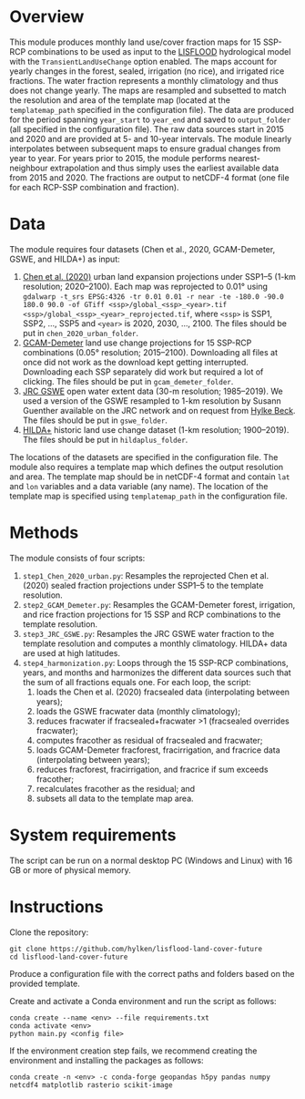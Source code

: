 ﻿# Overview

This module produces monthly land use/cover fraction maps for 15 SSP-RCP combinations to be used as input to the [LISFLOOD](https://github.com/ec-jrc/lisflood-code) hydrological model with the `TransientLandUseChange` option enabled. The maps account for yearly changes in the forest, sealed, irrigation (no rice), and irrigated rice fractions. The water fraction represents a monthly climatology and thus does not change yearly. The maps are resampled and subsetted to match the resolution and area of the template map (located at the `templatemap_path` specified in the configuration file). The data are produced for the period spanning `year_start` to `year_end` and saved to `output_folder` (all specified in the configuration file). The raw data sources start in 2015 and 2020 and are provided at 5- and 10-year intervals. The module linearly interpolates between subsequent maps to ensure gradual changes from year to year. For years prior to 2015, the module performs nearest-neighbour extrapolation and thus simply uses the earliest available data from 2015 and 2020. The fractions are output to netCDF-4 format (one file for each RCP-SSP combination and fraction).

# Data

The module requires four datasets (Chen et al., 2020, GCAM-Demeter, GSWE, and HILDA+) as input:
1. [Chen et al. (2020)](https://doi.org/10.1594/PANGAEA.905890) urban land expansion projections under SSP1–5 (1-km resolution; 2020–2100). Each map was reprojected to 0.01° using `gdalwarp -t_srs EPSG:4326 -tr 0.01 0.01 -r near -te -180.0 -90.0 180.0 90.0 -of GTiff <ssp>/global_<ssp>_<year>.tif <ssp>/global_<ssp>_<year>_reprojected.tif`, where `<ssp>` is SSP1, SSP2, ..., SSP5 and `<year>` is 2020, 2030, ..., 2100. The files should be put in `chen_2020_urban_folder`.
1. [GCAM-Demeter](https://dx.doi.org/10.25584/data.2020-04.1190/1615771) land use change projections for 15 SSP-RCP combinations (0.05° resolution; 2015–2100). Downloading all files at once did not work as the download kept getting interrupted. Downloading each SSP separately did work but required a lot of clicking. The files should be put in `gcam_demeter_folder`.
1. [JRC GSWE](https://doi.org/10.1038/nature20584) open water extent data (30-m resolution; 1985–2019). We used a version of the GSWE resampled to 1-km resolution by Susann Guenther available on the JRC network and on request from [Hylke Beck](mailto:hylke.beck@gmail.com). The files should be put in `gswe_folder`.
1. [HILDA+](https://doi.org/10.1594/PANGAEA.921846) historic land use change dataset (1-km resolution; 1900–2019). The files should be put in `hildaplus_folder`.

The locations of the datasets are specified in the configuration file. The module also requires a template map which defines the output resolution and area. The template map should be in netCDF-4 format and contain `lat` and `lon` variables and a data variable (any name). The location of the template map is specified using `templatemap_path` in the configuration file.

# Methods

The module consists of four scripts: 
1. `step1_Chen_2020_urban.py`: Resamples the reprojected Chen et al. (2020) sealed fraction projections under SSP1–5 to the template resolution.
1. `step2_GCAM_Demeter.py`: Resamples the GCAM-Demeter forest, irrigation, and rice fraction projections for 15 SSP and RCP combinations to the template resolution.
1. `step3_JRC_GSWE.py`: Resamples the JRC GSWE water fraction to the template resolution and computes a monthly climatology. HILDA+ data are used at high latitudes.
1. `step4_harmonization.py`: Loops through the 15 SSP-RCP combinations, years, and months and harmonizes the different data sources such that the sum of all fractions equals one. For each loop, the script:
	1. loads the Chen et al. (2020) fracsealed data (interpolating between years);
	1. loads the GSWE fracwater data (monthly climatology);
	1. reduces fracwater if fracsealed+fracwater >1 (fracsealed overrides fracwater);
	1. computes fracother as residual of fracsealed and fracwater;
	1. loads GCAM-Demeter fracforest, fracirrigation, and fracrice data (interpolating between years);
	1. reduces fracforest, fracirrigation, and fracrice if sum exceeds fracother;
	1. recalculates fracother as the residual; and
	1. subsets all data to the template map area.	

# System requirements

The script can be run on a normal desktop PC (Windows and Linux) with 16 GB or more of physical memory.

# Instructions

Clone the repository:
```
git clone https://github.com/hylken/lisflood-land-cover-future
cd lisflood-land-cover-future
```
Produce a configuration file with the correct paths and folders based on the provided template. 

Create and activate a Conda environment and run the script as follows:
```
conda create --name <env> --file requirements.txt
conda activate <env>
python main.py <config file>
```
If the environment creation step fails, we recommend creating the environment and installing the packages as follows:
```
conda create -n <env> -c conda-forge geopandas h5py pandas numpy netcdf4 matplotlib rasterio scikit-image
```